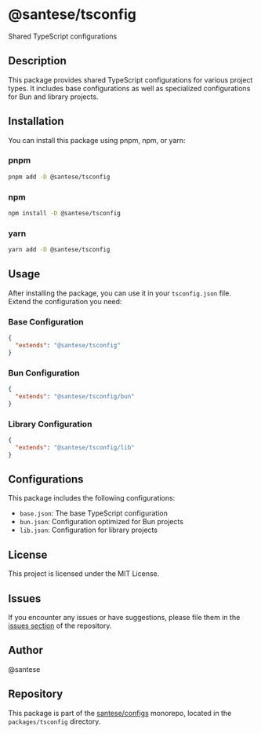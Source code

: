 # @santese/tsconfig

Shared TypeScript configurations

## Description

This package provides shared TypeScript configurations for various project types. It includes base configurations as well as specialized configurations for Bun and library projects.

## Installation

You can install this package using pnpm, npm, or yarn:


### pnpm

```bash
pnpm add -D @santese/tsconfig
```


### npm

```bash
npm install -D @santese/tsconfig
```

### yarn

```bash
yarn add -D @santese/tsconfig
```

## Usage

After installing the package, you can use it in your `tsconfig.json` file. Extend the configuration you need:

### Base Configuration

```json
{
  "extends": "@santese/tsconfig"
}
```

### Bun Configuration

```json
{
  "extends": "@santese/tsconfig/bun"
}
```

### Library Configuration

```json
{
  "extends": "@santese/tsconfig/lib"
}
```

## Configurations

This package includes the following configurations:

- `base.json`: The base TypeScript configuration
- `bun.json`: Configuration optimized for Bun projects
- `lib.json`: Configuration for library projects

## License

This project is licensed under the MIT License.

## Issues

If you encounter any issues or have suggestions, please file them in the [issues section](https://github.com/github.com/santese/configs/issues) of the repository.

## Author

@santese

## Repository

This package is part of the [santese/configs](https://github.com/santese/configs) monorepo, located in the `packages/tsconfig` directory.